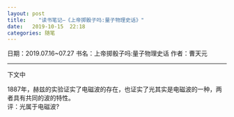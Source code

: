 ```yaml
---
layout: post
title:    "读书笔记—《上帝掷骰子吗:量子物理史话》"
date:   2019-10-15  22:18 
categories: 随笔
---
```


日期：2019.07.16~07.27
书名：上帝掷骰子吗:量子物理史话
作者：曹天元

----------
下文中<i class="far fa-square"></i> 


 <i class="far fa-square"></i> 1887年，赫兹的实验证实了电磁波的存在，也证实了光其实是电磁波的一种，两者具有共同的波的特性。  
评：光属于电磁波?<i class="far fa-circle"></i><i class="far fa-star"></i><i class="fas fa-star"></i>

